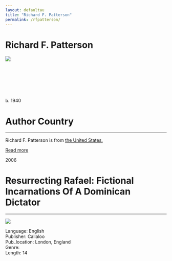 ```yaml
---
layout: defaultau
title: "Richard F. Patterson"
permalink: /rfpatterson/
---
```

<!-- partial:index.partial.html -->
<div class="content">
     <h1>Richard F. Patterson</h1>
    <div class="quote">
        <div><img src="https://i1.rgstatic.net/ii/profile.image/327593359364102-1455115751420_Q128/Richard-Patterson-5.jpg" class="logo"></div>
    </div>
    <div class="timeline">
        <div style="padding-bottom:100px;"></div>
        <div class="block">
             <div class="date right"><p class="right">b. 1940</p></div>
            <div class="dot"></div>
            <div class="left first">
            <div class="author_country">
                <h1>Author Country</h1><hr>
          <div class="aclocation">  <p>Richard F. Patterson is from <a href="{{ site.baseurl }}/1">the United States.</a></p></div>
              <div class="acreadmore">  <a href="#" target="_blank">Read more</a></div>
            </div>
            </div>
        <div class="block">
            <div class="date left"><p class="left">2006</p></div>
            <div class="dot"></div>
            <div class="right hide">
                <h1>Resurrecting Rafael: Fictional Incarnations Of A Dominican Dictator</h1><hr>
                <p><img src="https://muse.jhu.edu/article/196142/pdfimage"></p>
                <p>
                Language: English<br/>
                Publisher: Callaloo<br/>
                Pub_location: London, England<br/>
                Genre: <br/>
                Length: 14<br/>                   </p>
            </div>
        </div>
  <!-- partial -->
<script src='https://cdnjs.cloudflare.com/ajax/libs/jquery/3.1.1/jquery.min.js'></script><script  src="{{ site.baseurl }}/assets/js/authorscript.js"></script>